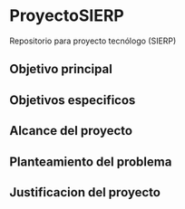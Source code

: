 # ProyectoSIERP
Repositorio para proyecto tecnólogo (SIERP)
## Objetivo principal
## Objetivos especificos
## Alcance del proyecto
## Planteamiento del problema
## Justificacion del proyecto
